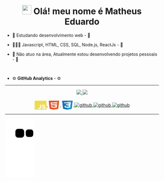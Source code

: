   <h1 align="center"><img src="https://github.com/kaueMarques/kaueMarques/blob/master/hi.gif?raw=true" height="30"width="30px"> Olá! meu nome é Matheus Eduardo</h1>

- 📖 Estudando desenvolvimento web - 📖

- 🧑🏽‍💻 Javascript, HTML, CSS, SQL, Node.js, ReactJs - 🧑

- 🔎 Não atuo na área, Atualmente estou desenvolvendo projetos pessoais - 🔎

<br>

- ⚙️ <strong>GitHub Analytics</strong> - ⚙️
<hr>

<div align="center">
  <a href="https://github.com/MatheusxEduardo">
  <img height="180em" src="https://github-readme-stats.vercel.app/api?username=MatheusxEduardo&show_icons=true&theme=tokyonight&include_all_commits=true&count_private=true"/>
  <img height="180em" src="https://github-readme-stats.vercel.app/api/top-langs/?username=MatheusxEduardo&layout=compact&langs_count=7&theme=tokyonight"/>
</div>

<div align="center" valign="top"><br>
  <img align="center" alt="Js" height="30" width="40" src="https://raw.githubusercontent.com/devicons/devicon/master/icons/javascript/javascript-plain.svg">
  <img align="center" alt="HTML" height="30" width="40" src="https://raw.githubusercontent.com/devicons/devicon/master/icons/html5/html5-original.svg">
  <img align="center" alt="CSS" height="30" width="40" src="https://raw.githubusercontent.com/devicons/devicon/master/icons/css3/css3-original.svg">
  <img align="center" alt="github" height="30" width="40" src="https://cdn.jsdelivr.net/gh/devicons/devicon/icons/mysql/mysql-original.svg"/>
  <img align="center" alt="github" height="30" width="40" src="https://cdn.jsdelivr.net/gh/devicons/devicon/icons/nodejs/nodejs-original.svg"/>
  <img align="center" alt="github" height="30" width="40" src="https://cdn.jsdelivr.net/gh/devicons/devicon/icons/react/react-original.svg"/> 
   
</div>
<hr>


  
  ![Snake animation](https://github.com/MatheusxEduardo/MatheusxEduardo/blob/output/github-contribution-grid-snake.svg)
  
</div>
